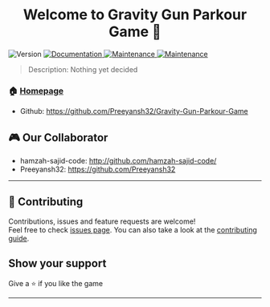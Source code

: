 <h1 align="center">Welcome to Gravity Gun Parkour Game 👋</h1>
<p>
  <img alt="Version" src="https://img.shields.io/badge/version-Indev Stage-blue.svg?cacheSeconds=2592000" />

  <a href="https://view.officeapps.live.com/op/view.aspx?src=https%3A%2F%2Fraw.githubusercontent.com%2FPreeyansh32%2FGravity-Gun-Parkour-Game%2Fmain%2FAbout%2520Game.doc&wdOrigin=BROWSELINK" target="_blank">
    <img alt="Documentation" src="https://img.shields.io/badge/documentation-yes-brightgreen.svg" />
  </a>
  <a href="https://github.com/kefranabg/readme-md-generator/graphs/commit-activity" target="_blank">
    <img alt="Maintenance" src="https://img.shields.io/badge/Maintained%3F-yes-green.svg" />
<img alt="Maintenance" src="https://img.shields.io/badge/Here our gamers%3F-yes-green.svg" />
  </a>
  <a href="https://github.com/kefranabg/readme-md-generator/blob/master/LICENSE" target="_blank">
  </a>
</p>

> Description: Nothing yet decided

### 🏠 [Homepage](https://github.com/Preeyansh32/Gravity-Gun-Parkour-Game)


* Github: https://github.com/Preeyansh32/Gravity-Gun-Parkour-Game

## 🎮 Our Collaborator 
* hamzah-sajid-code: http://github.com/hamzah-sajid-code/
* Preeyansh32: https://github.com/Preeyansh32
***

## 🤝 Contributing

Contributions, issues and feature requests are welcome!<br />Feel free to check [issues page](https://github.com/Preeyansh32/Gravity-Gun-Parkour-Game/issues). You can also take a look at the [contributing guide](https://github.com/kefranabg/readme-md-generator/blob/master/CONTRIBUTING.md).

## Show your support

Give a ⭐️ if you like the game

***